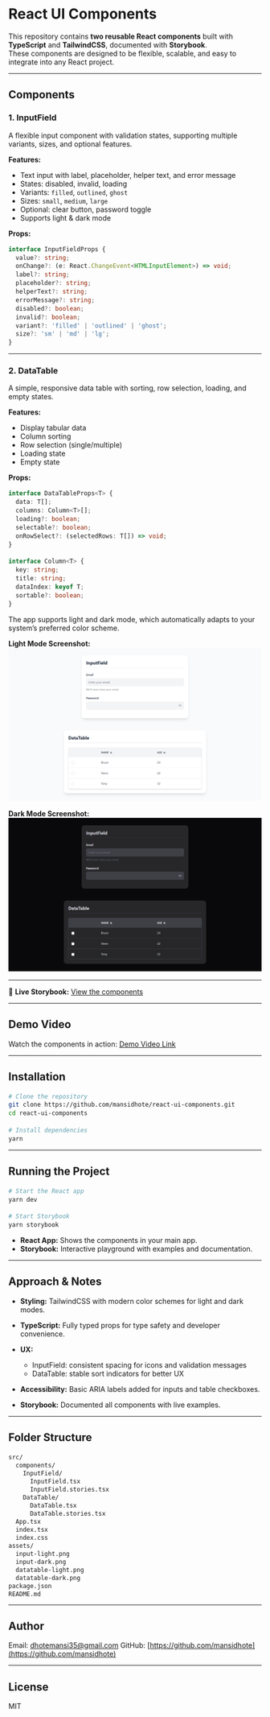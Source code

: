 # React UI Components

This repository contains **two reusable React components** built with **TypeScript** and **TailwindCSS**, documented with **Storybook**.  
These components are designed to be flexible, scalable, and easy to integrate into any React project.

---

## Components

### 1. InputField
A flexible input component with validation states, supporting multiple variants, sizes, and optional features.

**Features:**
- Text input with label, placeholder, helper text, and error message  
- States: disabled, invalid, loading  
- Variants: `filled`, `outlined`, `ghost`  
- Sizes: `small`, `medium`, `large`  
- Optional: clear button, password toggle  
- Supports light & dark mode  

**Props:**
```ts
interface InputFieldProps {  
  value?: string;  
  onChange?: (e: React.ChangeEvent<HTMLInputElement>) => void;  
  label?: string;  
  placeholder?: string;  
  helperText?: string;  
  errorMessage?: string;  
  disabled?: boolean;  
  invalid?: boolean;  
  variant?: 'filled' | 'outlined' | 'ghost';  
  size?: 'sm' | 'md' | 'lg';  
}
````


---

### 2. DataTable

A simple, responsive data table with sorting, row selection, loading, and empty states.

**Features:**

* Display tabular data
* Column sorting
* Row selection (single/multiple)
* Loading state
* Empty state

**Props:**

```ts
interface DataTableProps<T> {  
  data: T[];  
  columns: Column<T>[];  
  loading?: boolean;  
  selectable?: boolean;  
  onRowSelect?: (selectedRows: T[]) => void;  
}

interface Column<T> {  
  key: string;  
  title: string;  
  dataIndex: keyof T;  
  sortable?: boolean;  
}
```

The app supports light and dark mode, which automatically adapts to your system’s preferred color scheme.

**Light Mode Screenshot:**
![InputField Light](./assets/light%20mode.png)

**Dark Mode Screenshot:**
![InputField Dark](./assets/darkmode.png)

---

🔗 **Live Storybook:** [View the components](http://react-ui-components-sigma.vercel.app/)

---

## Demo Video

Watch the components in action:
[Demo Video Link](https://your-demo-video-link.com)

---

## Installation

```bash
# Clone the repository
git clone https://github.com/mansidhote/react-ui-components.git
cd react-ui-components

# Install dependencies
yarn
```

---

## Running the Project

```bash
# Start the React app
yarn dev

# Start Storybook
yarn storybook
```

* **React App:** Shows the components in your main app.
* **Storybook:** Interactive playground with examples and documentation.

---

## Approach & Notes

* **Styling:** TailwindCSS with modern color schemes for light and dark modes.
* **TypeScript:** Fully typed props for type safety and developer convenience.
* **UX:**

  * InputField: consistent spacing for icons and validation messages
  * DataTable: stable sort indicators for better UX
* **Accessibility:** Basic ARIA labels added for inputs and table checkboxes.
* **Storybook:** Documented all components with live examples.

---

## Folder Structure

```
src/
  components/
    InputField/
      InputField.tsx
      InputField.stories.tsx
    DataTable/
      DataTable.tsx
      DataTable.stories.tsx
  App.tsx
  index.tsx
  index.css
assets/
  input-light.png
  input-dark.png
  datatable-light.png
  datatable-dark.png
package.json
README.md
```

---

## Author

Email: [dhotemansi35@gmail.com](mailto:dhotemansi35@gmail.com)
GitHub: [https://github.com/mansidhote](https://github.com/mansidhote)

---

## License

MIT
